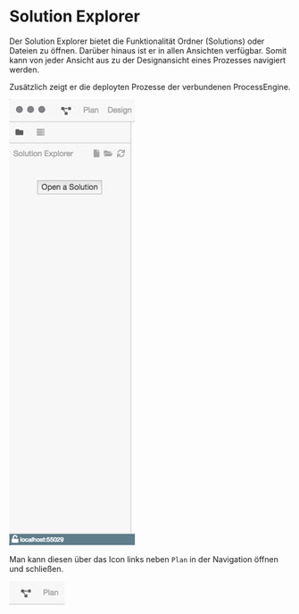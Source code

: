 # Solution Explorer

Der Solution Explorer bietet die Funktionalität Ordner (Solutions) oder Dateien
zu öffnen. Darüber hinaus ist er in allen Ansichten verfügbar. Somit kann von
jeder Ansicht aus zu der Designansicht eines Prozesses navigiert werden.

Zusätzlich zeigt er die deployten Prozesse der verbundenen ProcessEngine.

![Solution Explorer](solution-explorer.png)

Man kann diesen über das Icon links neben `Plan` in der Navigation öffnen
und schließen.

![Solution Explorer Icon](solution-explorer-icon.png)
